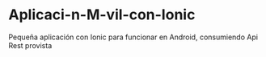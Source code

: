 # Aplicaci-n-M-vil-con-Ionic
Pequeña aplicación con Ionic para funcionar en Android, consumiendo Api Rest provista
